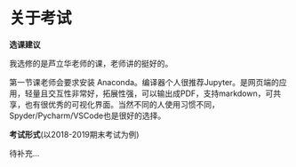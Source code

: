# 关于考试
**选课建议**


我选修的是芦立华老师的课，老师讲的挺好的。


第一节课老师会要求安装 Anaconda。编译器个人很推荐Jupyter。是网页端的应用，轻量且交互性非常好，拓展性强，可以输出成PDF，支持markdown，可共享，也有很优秀的可视化界面。当然不同的人使用习惯不同，Spyder/Pycharm/VSCode也是很好的选择。


**考试形式**(以2018-2019期末考试为例)


待补充...
